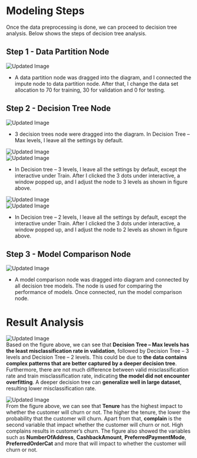 # Modeling Steps
Once the data preprocessing is done, we can proceed to decision tree analysis. Below shows the steps of decision tree analysis.  

## Step 1 - Data Partition Node
![Updated Image](https://github.com/weilai0807/WQD7005_AA1/blob/main/SAS%20Enterprise%20Miner/DataPartition_1.png)  
- A data partition node was dragged into the diagram, and I connected the impute node to data partition node. After that, I change the data set allocation to 70 for training, 30 for validation and 0 for testing.  


## Step 2 - Decision Tree Node
![Updated Image](https://github.com/weilai0807/WQD7005_AA1/blob/main/SAS%20Enterprise%20Miner/DecisionTree_1.png)  
- 3 decision trees node were dragged into the diagram. In Decision Tree – Max levels, I leave all the settings by default. 

![Updated Image](https://github.com/weilai0807/WQD7005_AA1/blob/main/SAS%20Enterprise%20Miner/DecisionTree_2.png)  
![Updated Image](https://github.com/weilai0807/WQD7005_AA1/blob/main/SAS%20Enterprise%20Miner/DecisionTree_3.png)  
- In Decision tree – 3 levels, I leave all the settings by default, except the interactive under Train. After I clicked the 3 dots under interactive, a window popped up, and I adjust the node to 3 levels as shown in figure above.

![Updated Image](https://github.com/weilai0807/WQD7005_AA1/blob/main/SAS%20Enterprise%20Miner/DecisionTree_4.png)  
![Updated Image](https://github.com/weilai0807/WQD7005_AA1/blob/main/SAS%20Enterprise%20Miner/DecisionTree_5.png)  
- In Decision tree – 2 levels, I leave all the settings by default, except the interactive under Train. After I clicked the 3 dots under interactive, a window popped up, and I adjust the node to 2 levels as shown in figure above.

## Step 3 - Model Comparison Node
![Updated Image](https://github.com/weilai0807/WQD7005_AA1/blob/main/SAS%20Enterprise%20Miner/ModelComparison_1.png)  
- A model comparison node was dragged into diagram and connected by all decision tree models. The node is used for comparing the performance of models. Once connected, run the model comparison node.

# Result Analysis
![Updated Image](https://github.com/weilai0807/WQD7005_AA1/blob/main/SAS%20Enterprise%20Miner/DecisionTreeResult_1.png)  
Based on the figure above, we can see that **Decision Tree – Max levels has the least misclassification rate in validation**, followed by Decision Tree – 3 levels and Decision Tree – 2 levels. This could be due to **the data contains complex patterns that are better captured by a deeper decision tree**. Furthermore, there are not much difference between valid misclassification rate and train misclassification rate, indicating **the model did not encounter overfitting**. A deeper decision tree can **generalize well in large dataset**, resulting lower misclassification rate.  

![Updated Image](https://github.com/weilai0807/WQD7005_AA1/blob/main/SAS%20Enterprise%20Miner/DecisionTreeResult_2.png)  
From the figure above, we can see that **Tenure** has the highest impact to whether the customer will churn or not. The higher the tenure, the lower the probability that the customer will churn. Apart from that, **complain** is the second variable that impact whether the customer will churn or not. High complains results in customer’s churn. The figure also showed the variables such as **NumberOfAddress**, **CashbackAmount**, **PreferredPaymentMode**, **PreferredOrderCat** and more that will impact to whether the customer will churn or not.  
